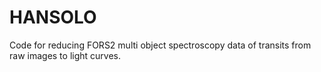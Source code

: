 # HANSOLO
Code for reducing FORS2 multi object spectroscopy data of transits from raw images to light curves. 
